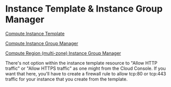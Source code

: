 # Instance Template & Instance Group Manager

[Compute Instance Template](https://www.terraform.io/docs/providers/google/r/compute_instance_template.html)

[Compute Instance Group Manager](https://www.terraform.io/docs/providers/google/r/compute_instance_group_manager.html)

[Compute Region (multi-zone) Instance Group Manager](https://www.terraform.io/docs/providers/google/r/compute_region_instance_group_manager.html)


There's not option within the instance template resource to "Allow HTTP traffic" or "Allow HTTPS traffic" as one might from the Cloud Console.  If you want that here, you'll have to create a firewall rule to allow tcp:80 or tcp:443 traffic for your instance that you create from the template.
